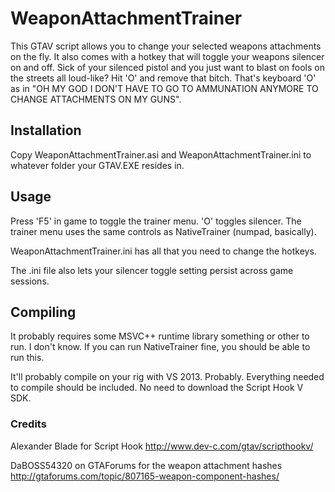 # WeaponAttachmentTrainer
This GTAV script allows you to change your selected weapons attachments on the fly. 
It also comes with a hotkey that will toggle your weapons silencer on and off. Sick of your silenced pistol and you just want to blast on fools on the streets all loud-like? Hit 'O' and remove that bitch. That's keyboard 'O' as in "OH MY GOD I DON'T HAVE TO GO TO AMMUNATION ANYMORE TO CHANGE ATTACHMENTS ON MY GUNS".

## Installation
Copy WeaponAttachmentTrainer.asi and WeaponAttachmentTrainer.ini to whatever folder your GTAV.EXE resides in.

## Usage
Press 'F5' in game to toggle the trainer menu. 'O' toggles silencer. The trainer menu uses the same controls as NativeTrainer (numpad, basically).

WeaponAttachmentTrainer.ini has all that you need to change the hotkeys.

The .ini file also lets your silencer toggle setting persist across game sessions.

## Compiling
It probably requires some MSVC++ runtime library something or other to run. I don't know. If you can run NativeTrainer fine, you should be able to run this.

It'll probably compile on your rig with VS 2013. Probably. Everything needed to compile should be included. No need to download the Script Hook V SDK.

### Credits
Alexander Blade for Script Hook http://www.dev-c.com/gtav/scripthookv/

DaBOSS54320 on GTAForums for the weapon attachment hashes http://gtaforums.com/topic/807165-weapon-component-hashes/
